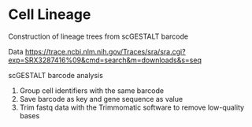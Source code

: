 # Cell Lineage

Construction of lineage trees from scGESTALT barcode

Data
https://trace.ncbi.nlm.nih.gov/Traces/sra/sra.cgi?exp=SRX3287416%09&cmd=search&m=downloads&s=seq

  scGESTALT barcode analysis 
1. Group cell identifiers with the same barcode
2. Save barcode as key and gene sequence as value
3. Trim fastq data with the Trimmomatic software to remove low-quality bases

